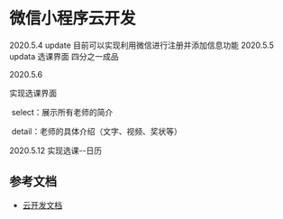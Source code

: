 # 微信小程序云开发
2020.5.4 update
目前可以实现利用微信进行注册并添加信息功能
2020.5.5 updata
选课界面 四分之一成品

2020.5.6 

实现选课界面

​	select：展示所有老师的简介

​	detail：老师的具体介绍（文字、视频、奖状等）

2020.5.12 实现选课--日历

## 参考文档

- [云开发文档](https://developers.weixin.qq.com/miniprogram/dev/wxcloud/basis/getting-started.html)

